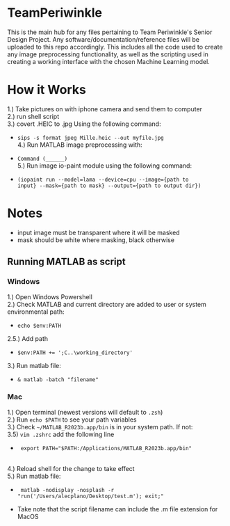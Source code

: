# TeamPeriwinkle

This is the main hub for any files pertaining to Team Periwinkle's Senior Design Project. Any software/documentation/reference files will be uploaded to this repo accordingly. This includes all the code used to create any image preprocessing functionality, as well as the scripting used in creating a working interface with the chosen Machine Learning model.


# How it Works
1.) Take pictures on with iphone camera and send them to computer <br />
2.) run shell script <br />
3.) covert .HEIC to .jpg Using the following command: <br />

* <code>sips -s format jpeg Mille.heic --out myfile.jpg</code> <br />
4.) Run MATLAB image preprocessing with:

* <code>Command (______) </code><br />
5.) Run image io-paint module using the following command:

* <code>(iopaint run --model=lama --device=cpu --image={path to input} --mask={path to mask} --output={path to output dir})</code> <br />

# Notes
* input image must be transparent where it will be masked
* mask should be white where masking, black otherwise

## Running MATLAB as script
### Windows
1.) Open Windows Powershell <br />
2.) Check MATLAB and current directory are added to user or system environmental path: <br />
* <code>echo $env:PATH</code>

2.5.) Add path <br />
* <code>$env:PATH += ';C\..\working_directory\'</code>

3.) Run matlab file: <br />
* <code>& matlab -batch "filename"</code>

### Mac
1.) Open terminal (newest versions will default to <code>.zsh</code>) <br />
2.) Run <code>echo $PATH</code> to see your path variables <br />
3.) Check <code>~/MATLAB_R2023b.app/bin</code> is in your system path. If not: <br />
3.5) <code>vim .zshrc</code> add the following line <br />
* <code> export PATH="$PATH:/Applications/MATLAB_R2023b.app/bin" </code> <br />

4.) Reload shell for the change to take effect <br />
5.) Run matlab file: <br />
* <code> matlab -nodisplay -nosplash -r "run('/Users/alecplano/Desktop/test.m'); exit;" </code> <br />

* Take note that the script filename can include the .m file extension for MacOS
